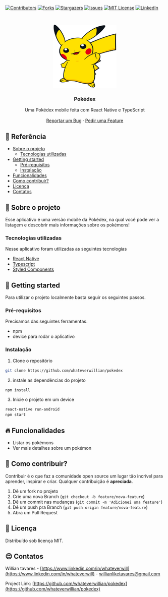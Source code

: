 [![Contributors][contributors-shield]][contributors-url]
[![Forks][forks-shield]][forks-url]
[![Stargazers][stars-shield]][stars-url]
[![Issues][issues-shield]][issues-url]
[![MIT License][license-shield]][license-url]
[![LinkedIn][linkedin-shield]][linkedin-url]

<br />
<p align="center">
  <a href="https://github.com/whateverwillian/pokedex">
    <img src="src/assets/pikachu.svg" alt="Logo" width="200" height="200">
  </a>
  <h3 align="center">Pokédex</h3>
  <p align="center">
    Uma Pokédex mobile feita com React Native e TypeScript
    <br />
    <br />
    <a href="https://github.com/whateverwillian/pokedex/issues">Reportar um Bug</a>
    ·
    <a href="https://github.com/whateverwillian/pokedex/issues">Pedir uma Feature</a>
  </p>
</p>

<!-- TABLE OF CONTENTS -->
## 📌 Referência

* [Sobre o projeto](#rocket-sobre-o-projeto)
  * [Tecnologias utilizadas](#tecnologias-utilizadas)
* [Getting started](#rainbow-getting-started)
  * [Pré-requisitos](#pré-requisitos)
  * [Instalação](#instalação)
* [Funcionalidades](#fire-funcionalidades)
* [Como contribuir?](#bug-como-contribuir)
* [Licença](#closed_book-licença)
* [Contatos](#heart_eyes-contatos)


<!-- ABOUT THE PROJECT -->
## :rocket: Sobre o projeto

<!-- [![Product Name Screen Shot][product-screenshot]](https://example.com) -->

Esse aplicativo é uma versão mobile da Pokédex, na qual você pode ver a listagem e descobrir mais informações sobre os pokémons!

### Tecnologias utilizadas
Nesse aplicativo foram utilizadas as seguintes tecnologias
* [React Native](https://reactnative.dev/)
* [Typescript](https://www.typescriptlang.org/)
* [Styled Components](https://styled-components.com/)

<!-- GETTING STARTED -->
## :rainbow: Getting started
Para utilizar o projeto localmente basta seguir os seguintes passos.

### Pré-requisitos

Precisamos das seguintes ferramentas.
* npm
* device para rodar o aplicativo

### Instalação

1. Clone o repositório
```sh
git clone https://github.com/whateverwillian/pokedex
```
2. instale as dependências do projeto
```sh
npm install
```

3. Inicie o projeto em um device
```sh
react-native run-android
npm start
```

## :fire: Funcionalidades

* Listar os pokémons
* Ver mais detalhes sobre um pokémon

<!-- CONTRIBUTING -->
## :bug: Como contribuir?

Contribuir é o que faz a comunidade open source um lugar tão incrível para aprender, inspirar e criar. Qualquer contribuição é **apreciada**.

1. Dê um fork no projeto
2. Crie uma nova Branch (`git checkout -b feature/nova-feature`)
3. Dê um commit nas mudanças (`git commit -m 'Adicionei uma feature'`)
4. Dê um push pra Branch (`git push origin feature/nova-feature`)
5. Abra um Pull Request

## :closed_book: Licença

Distribuído sob licença MIT.

<!-- CONTACT -->
## :heart_eyes: Contatos

Willian tavares - [https://www.linkedin.com/in/whateverwill](https://www.linkedin.com/in/whateverwill) - willianliketavares@gmail.com

Project Link: [https://github.com/whateverwillian/pokedex](https://github.com/whateverwillian/pokedex)


<!-- MARKDOWN LINKS & IMAGES -->
<!-- https://www.markdownguide.org/basic-syntax/#reference-style-links -->
[contributors-shield]: https://img.shields.io/github/contributors/whateverwillian/pokedex?style=flat-square
[contributors-url]: https://github.com/whateverwillian/pokedex/graphs/contributors
[forks-shield]: https://img.shields.io/github/forks/whateverwillian/pokedex?style=flat-square
[forks-url]: https://github.com/whateverwillian/pokedex/network/members
[stars-shield]: https://img.shields.io/github/stars/whateverwillian/pokedex?style=flat-square
[stars-url]: https://github.com/whateverwillian/pokedex/stargazers
[issues-shield]: https://img.shields.io/github/issues/whateverwillian/pokedex?style=flat-square
[issues-url]: https://github.com/whateverwillian/pokedex/issues
[license-shield]: https://img.shields.io/github/license/whateverwillian/pokedex?style=flat-square
[license-url]: https://github.com/whateverwillian/pokedex/blob/master/LICENSE.txt
[linkedin-shield]: https://img.shields.io/badge/-LinkedIn-black.svg?style=flat-square&logo=linkedin&colorB=555
[linkedin-url]: https://linkedin.com/in/whateverwill
